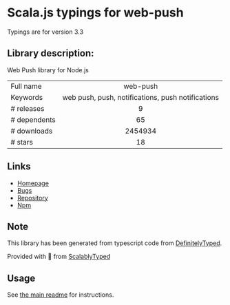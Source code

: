 
# Scala.js typings for web-push

Typings are for version 3.3

## Library description:
Web Push library for Node.js

|                    |                 |
| ------------------ | :-------------: |
| Full name          | web-push |
| Keywords           | web push, push, notifications, push notifications |
| # releases         | 9 |
| # dependents       | 65 |
| # downloads        | 2454934 |
| # stars            | 18 |

## Links
- [Homepage](https://github.com/web-push-libs/web-push#readme)
- [Bugs](https://github.com/web-push-libs/web-push/issues)
- [Repository](https://github.com/web-push-libs/web-push)
- [Npm](https://www.npmjs.com/package/web-push)
    


## Note
This library has been generated from typescript code from [DefinitelyTyped](https://definitelytyped.org).

Provided with :purple_heart: from [ScalablyTyped](https://github.com/oyvindberg/ScalablyTyped)

## Usage
See [the main readme](../../readme.md) for instructions.


